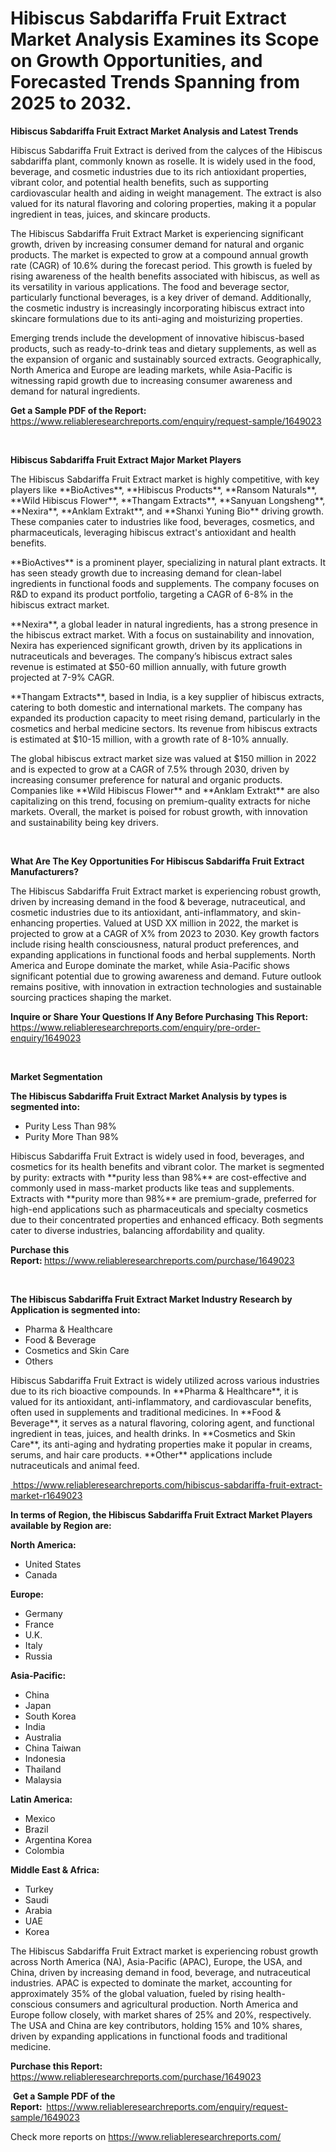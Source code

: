 <p><h1>Hibiscus Sabdariffa Fruit Extract Market Analysis Examines its Scope on Growth Opportunities, and Forecasted Trends Spanning from 2025 to 2032.</h1></p><p><strong>Hibiscus Sabdariffa Fruit Extract Market Analysis and Latest Trends</strong></p>
<p><p>Hibiscus Sabdariffa Fruit Extract is derived from the calyces of the Hibiscus sabdariffa plant, commonly known as roselle. It is widely used in the food, beverage, and cosmetic industries due to its rich antioxidant properties, vibrant color, and potential health benefits, such as supporting cardiovascular health and aiding in weight management. The extract is also valued for its natural flavoring and coloring properties, making it a popular ingredient in teas, juices, and skincare products.</p><p>The Hibiscus Sabdariffa Fruit Extract Market is experiencing significant growth, driven by increasing consumer demand for natural and organic products. The market is expected to grow at a compound annual growth rate (CAGR) of 10.6% during the forecast period. This growth is fueled by rising awareness of the health benefits associated with hibiscus, as well as its versatility in various applications. The food and beverage sector, particularly functional beverages, is a key driver of demand. Additionally, the cosmetic industry is increasingly incorporating hibiscus extract into skincare formulations due to its anti-aging and moisturizing properties.</p><p>Emerging trends include the development of innovative hibiscus-based products, such as ready-to-drink teas and dietary supplements, as well as the expansion of organic and sustainably sourced extracts. Geographically, North America and Europe are leading markets, while Asia-Pacific is witnessing rapid growth due to increasing consumer awareness and demand for natural ingredients.</p></p>
<p><strong>Get a Sample PDF of the Report:&nbsp;</strong> <a href="https://www.reliableresearchreports.com/enquiry/request-sample/1649023?utm_campaign=2229&utm_medium=2&utm_source=Github&utm_content=ia&utm_term=27012025&utm_id=hibiscus-sabdariffa-fruit-extract">https://www.reliableresearchreports.com/enquiry/request-sample/1649023</a></p>
<p>&nbsp;</p>
<p><strong>Hibiscus Sabdariffa Fruit Extract Major Market Players</strong></p>
<p><p>The Hibiscus Sabdariffa Fruit Extract market is highly competitive, with key players like **BioActives**, **Hibiscus Products**, **Ransom Naturals**, **Wild Hibiscus Flower**, **Thangam Extracts**, **Sanyuan Longsheng**, **Nexira**, **Anklam Extrakt**, and **Shanxi Yuning Bio** driving growth. These companies cater to industries like food, beverages, cosmetics, and pharmaceuticals, leveraging hibiscus extract's antioxidant and health benefits.</p><p>**BioActives** is a prominent player, specializing in natural plant extracts. It has seen steady growth due to increasing demand for clean-label ingredients in functional foods and supplements. The company focuses on R&D to expand its product portfolio, targeting a CAGR of 6-8% in the hibiscus extract market.</p><p>**Nexira**, a global leader in natural ingredients, has a strong presence in the hibiscus extract market. With a focus on sustainability and innovation, Nexira has experienced significant growth, driven by its applications in nutraceuticals and beverages. The company’s hibiscus extract sales revenue is estimated at $50-60 million annually, with future growth projected at 7-9% CAGR.</p><p>**Thangam Extracts**, based in India, is a key supplier of hibiscus extracts, catering to both domestic and international markets. The company has expanded its production capacity to meet rising demand, particularly in the cosmetics and herbal medicine sectors. Its revenue from hibiscus extracts is estimated at $10-15 million, with a growth rate of 8-10% annually.</p><p>The global hibiscus extract market size was valued at $150 million in 2022 and is expected to grow at a CAGR of 7.5% through 2030, driven by increasing consumer preference for natural and organic products. Companies like **Wild Hibiscus Flower** and **Anklam Extrakt** are also capitalizing on this trend, focusing on premium-quality extracts for niche markets. Overall, the market is poised for robust growth, with innovation and sustainability being key drivers.</p></p>
<p>&nbsp;</p>
<p><strong>What Are The Key Opportunities For Hibiscus Sabdariffa Fruit Extract Manufacturers?</strong></p>
<p><p>The Hibiscus Sabdariffa Fruit Extract market is experiencing robust growth, driven by increasing demand in the food & beverage, nutraceutical, and cosmetic industries due to its antioxidant, anti-inflammatory, and skin-enhancing properties. Valued at USD XX million in 2022, the market is projected to grow at a CAGR of X% from 2023 to 2030. Key growth factors include rising health consciousness, natural product preferences, and expanding applications in functional foods and herbal supplements. North America and Europe dominate the market, while Asia-Pacific shows significant potential due to growing awareness and demand. Future outlook remains positive, with innovation in extraction technologies and sustainable sourcing practices shaping the market.</p></p>
<p><strong>Inquire or Share Your Questions If Any Before Purchasing This Report:</strong> <a href="https://www.reliableresearchreports.com/enquiry/pre-order-enquiry/1649023?utm_campaign=2229&utm_medium=2&utm_source=Github&utm_content=ia&utm_term=27012025&utm_id=hibiscus-sabdariffa-fruit-extract">https://www.reliableresearchreports.com/enquiry/pre-order-enquiry/1649023</a></p>
<p>&nbsp;</p>
<p><strong>Market Segmentation</strong></p>
<p><strong>The Hibiscus Sabdariffa Fruit Extract Market Analysis by types is segmented into:</strong></p>
<p><ul><li>Purity Less Than 98%</li><li>Purity More Than 98%</li></ul></p>
<p><p>Hibiscus Sabdariffa Fruit Extract is widely used in food, beverages, and cosmetics for its health benefits and vibrant color. The market is segmented by purity: extracts with **purity less than 98%** are cost-effective and commonly used in mass-market products like teas and supplements. Extracts with **purity more than 98%** are premium-grade, preferred for high-end applications such as pharmaceuticals and specialty cosmetics due to their concentrated properties and enhanced efficacy. Both segments cater to diverse industries, balancing affordability and quality.</p></p>
<p><strong>Purchase this Report:&nbsp;</strong><a href="https://www.reliableresearchreports.com/purchase/1649023?utm_campaign=2229&utm_medium=2&utm_source=Github&utm_content=ia&utm_term=27012025&utm_id=hibiscus-sabdariffa-fruit-extract">https://www.reliableresearchreports.com/purchase/1649023</a></p>
<p>&nbsp;</p>
<p><strong>The Hibiscus Sabdariffa Fruit Extract Market Industry Research by Application is segmented into:</strong></p>
<p><ul><li>Pharma & Healthcare</li><li>Food & Beverage</li><li>Cosmetics and Skin Care</li><li>Others</li></ul></p>
<p><p>Hibiscus Sabdariffa Fruit Extract is widely utilized across various industries due to its rich bioactive compounds. In **Pharma & Healthcare**, it is valued for its antioxidant, anti-inflammatory, and cardiovascular benefits, often used in supplements and traditional medicines. In **Food & Beverage**, it serves as a natural flavoring, coloring agent, and functional ingredient in teas, juices, and health drinks. In **Cosmetics and Skin Care**, its anti-aging and hydrating properties make it popular in creams, serums, and hair care products. **Other** applications include nutraceuticals and animal feed.</p></p>
<p><a href="https://www.reliableresearchreports.com/hibiscus-sabdariffa-fruit-extract-market-r1649023?utm_campaign=2229&utm_medium=2&utm_source=Github&utm_content=ia&utm_term=27012025&utm_id=hibiscus-sabdariffa-fruit-extract">&nbsp;https://www.reliableresearchreports.com/hibiscus-sabdariffa-fruit-extract-market-r1649023</a></p>
<p><strong>In terms of Region, the Hibiscus Sabdariffa Fruit Extract Market Players available by Region are:</strong></p>
<p>
    <p> <strong> North America: </strong>
        <ul>
            <li>United States</li>
            <li>Canada</li>
        </ul>
        </p> 
    <p> <strong> Europe: </strong>
        <ul>
            <li>Germany</li>
            <li>France</li>
            <li>U.K.</li>
            <li>Italy</li>
            <li>Russia</li>
        </ul>
        </p> 
    <p> <strong> Asia-Pacific: </strong>
        <ul>
            <li>China</li>
            <li>Japan</li>
            <li>South Korea</li>
            <li>India</li>
            <li>Australia</li>
            <li>China Taiwan</li>
            <li>Indonesia</li>
            <li>Thailand</li>
            <li>Malaysia</li>
        </ul>
        </p> 
    <p> <strong> Latin America: </strong>
        <ul>
            <li>Mexico</li>
            <li>Brazil</li>
            <li>Argentina Korea</li>
            <li>Colombia</li>
        </ul>
        </p> 
    <p> <strong> Middle East & Africa: </strong>
        <ul>
            <li>Turkey</li>
            <li>Saudi</li>
            <li>Arabia</li>
            <li>UAE</li>
            <li>Korea</li>
        </ul>
    </p>
    </p>
<p><p>The Hibiscus Sabdariffa Fruit Extract market is experiencing robust growth across North America (NA), Asia-Pacific (APAC), Europe, the USA, and China, driven by increasing demand in food, beverage, and nutraceutical industries. APAC is expected to dominate the market, accounting for approximately 35% of the global valuation, fueled by rising health-conscious consumers and agricultural production. North America and Europe follow closely, with market shares of 25% and 20%, respectively. The USA and China are key contributors, holding 15% and 10% shares, driven by expanding applications in functional foods and traditional medicine.</p></p>
<p><strong>Purchase this Report: </strong><a href="https://www.reliableresearchreports.com/purchase/1649023?utm_campaign=2229&utm_medium=2&utm_source=Github&utm_content=ia&utm_term=27012025&utm_id=hibiscus-sabdariffa-fruit-extract">https://www.reliableresearchreports.com/purchase/1649023</a></p>
<p>&nbsp;<strong>Get a Sample PDF of the Report:&nbsp;&nbsp;</strong><a href="https://www.reliableresearchreports.com/enquiry/request-sample/1649023?utm_campaign=2229&utm_medium=2&utm_source=Github&utm_content=ia&utm_term=27012025&utm_id=hibiscus-sabdariffa-fruit-extract">https://www.reliableresearchreports.com/enquiry/request-sample/1649023</a></p>
<p><strong></strong></p>
<p>Check more reports on <a href="https://www.reliableresearchreports.com/?utm_campaign=2229&utm_medium=2&utm_source=Github&utm_content=ia&utm_term=27012025&utm_id=hibiscus-sabdariffa-fruit-extract">https://www.reliableresearchreports.com/</a></p>